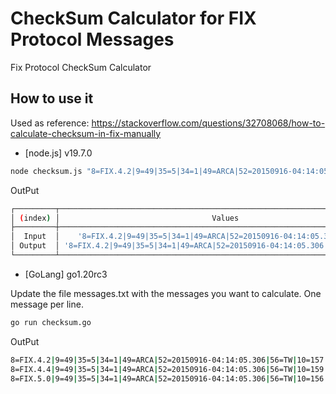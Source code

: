 # CheckSum Calculator for FIX Protocol Messages

Fix Protocol CheckSum Calculator

## How to use it

Used as reference: https://stackoverflow.com/questions/32708068/how-to-calculate-checksum-in-fix-manually

- [node.js] v19.7.0

```sh
node checksum.js "8=FIX.4.2|9=49|35=5|34=1|49=ARCA|52=20150916-04:14:05.306|56=TW|"
```

OutPut

```sh
┌─────────┬───────────────────────────────────────────────────────────────────────────┐
│ (index) │                                  Values                                   │
├─────────┼───────────────────────────────────────────────────────────────────────────┤
│  Input  │    '8=FIX.4.2|9=49|35=5|34=1|49=ARCA|52=20150916-04:14:05.306|56=TW|'     │
│ Output  │ '8=FIX.4.2|9=49|35=5|34=1|49=ARCA|52=20150916-04:14:05.306|56=TW|10=157|' │
└─────────┴───────────────────────────────────────────────────────────────────────────┘
```

- [GoLang] go1.20rc3

Update the file messages.txt with the messages you want to calculate. One message per line.

```sh
go run checksum.go
```

OutPut

```sh
8=FIX.4.2|9=49|35=5|34=1|49=ARCA|52=20150916-04:14:05.306|56=TW|10=157
8=FIX.4.4|9=49|35=5|34=1|49=ARCA|52=20150916-04:14:05.306|56=TW|10=159
8=FIX.5.0|9=49|35=5|34=1|49=ARCA|52=20150916-04:14:05.306|56=TW|10=156
```
